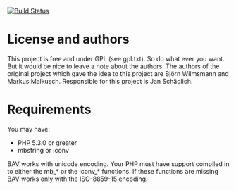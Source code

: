 [![Build Status](https://travis-ci.org/jschaedl/Bav.png)](https://travis-ci.org/jschaedl/Bav) 

# License and authors

This project is free and under GPL (see gpl.txt). So do what ever you want. But it would be nice to leave a note about the authors. The authors of the original project which gave the idea to this project are Björn Wilmsmann and Markus Malkusch. Responsible for this project is Jan Schädlich.


# Requirements

You may have:
* PHP 5.3.0 or greater
* mbstring or iconv

BAV works with unicode encoding. Your PHP must have support compiled in to either the mb_* or the iconv_* functions. If these functions are missing BAV works only with the ISO-8859-15 encoding.

